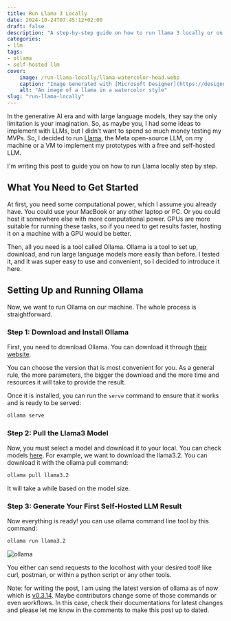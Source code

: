 ```yaml
---
title: Run Llama 3 Locally
date: 2024-10-24T07:45:12+02:00
draft: false
description: "A step-by-step guide on how to run llama 3 locally or on an external machine to have a free and self-hosted LLM."
categories:
- llm
tags:
- ollama
- self-hosted llm
cover:
    image: /run-llama-locally/llama-watercolor-head.webp
    caption: "Image Generated with [Microsoft Designer](https://designer.microsoft.com/)"
    alt: "An image of a llama in a watercolor style"
slug: "run-llama-locally"
---
```

In the generative AI era and with large language models, they say the only limitation is your imagination. So, as maybe you, I had some ideas to implement with LLMs, but I didn’t want to spend so much money testing my MVPs. So, I decided to run [Llama](https://www.llama.com/), the Meta open-source LLM, on my machine or a VM to implement my prototypes with a free and self-hosted LLM.

I'm writing this post to guide you on how to run Llama locally step by step.

## What You Need to Get Started

At first, you need some computational power, which I assume you already have. You could use your MacBook or any other laptop or PC. Or you could host it somewhere else with more computational power. GPUs are more suitable for running these tasks, so if you need to get results faster, hosting it on a machine with a GPU would be better.

Then, all you need is a tool called Ollama. Ollama is a tool to set up, download, and run large language models more easily than before. I tested it, and it was super easy to use and convenient, so I decided to introduce it here.

## Setting Up and Running Ollama

Now, we want to run Ollama on our machine. The whole process is straightforward.

### Step 1: Download and Install Ollama

First, you need to download Ollama. You can download it through [their website](https://ollama.com/).

You can choose the version that is most convenient for you. As a general rule, the more parameters, the bigger the download and the more time and resources it will take to provide the result.

Once it is installed, you can run the `serve` command to ensure that it works and is ready to be served:

```bash
ollama serve
```

### Step 2: Pull the Llama3 Model

Now, you must select a model and download it to your local. You can check models [here](https://ollama.com/library). For example, we want to download the llama3.2. You can download it with the ollama pull command:

```bash
ollama pull llama3.2
```

It will take a while based on the model size.

### Step 3: Generate Your First Self-Hosted LLM Result

Now everything is ready! you can use ollama command line tool by this command:

```bash
ollama run llama3.2
```

![ollama](ollama.png)

You either can send requests to the locolhost with your desired tool! like curl, postman, or within a python script or any other tools.

Note: for writing the post, I am using the latest version of ollama as of now which is [v0.3.14](https://github.com/ollama/ollama/releases/tag/v0.3.14). Maybe contributors change some of those commands or even workflows. In this case, check their documentations for latest changes and please let me know in the comments to make this post up to dated.
